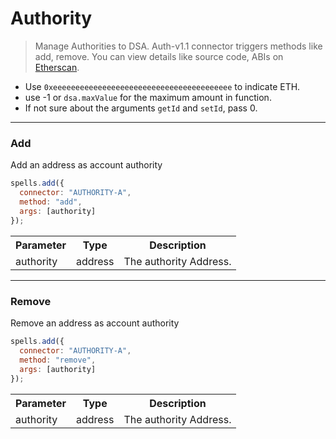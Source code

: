 # Authority
> Manage Authorities to DSA.
Auth-v1.1 connector triggers methods like add, remove. You can view details like source code, ABIs on [Etherscan](https://etherscan.io/address/0x351bb32e90c35647df7a584f3c1a3a0c38f31c68#code).

- Use `0xeeeeeeeeeeeeeeeeeeeeeeeeeeeeeeeeeeeeeeee` to indicate ETH.
- use -1 or `dsa.maxValue` for the maximum amount in function.
- If not sure about the arguments `getId` and `setId`, pass 0.

---

### Add

Add an address as account authority

```javascript
spells.add({
  connector: "AUTHORITY-A",
  method: "add",
  args: [authority]
});
```

<table class="table">
  <tr>
    <th>Parameter</th>
    <th>Type</th>
    <th>Description</th>
  </tr>
   <tr>
     <td><Badge>authority</Badge></td>
     <td><Badge>address</Badge></td>
     <td>The authority Address.</td>
   <tr>
</table>

---

### Remove

Remove an address as account authority

```javascript
spells.add({
  connector: "AUTHORITY-A",
  method: "remove",
  args: [authority]
});
```

<table class="table">
  <tr>
    <th>Parameter</th>
    <th>Type</th>
    <th>Description</th>
  </tr>
   <tr>
     <td><Badge>authority</Badge></td>
     <td><Badge>address</Badge></td>
     <td>The authority Address.</td>
   <tr>
</table>